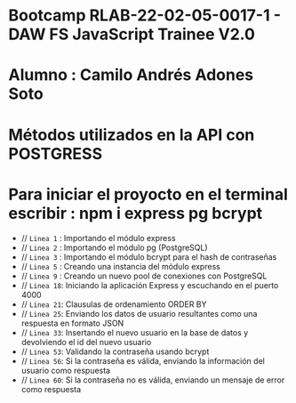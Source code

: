 
# Bootcamp RLAB-22-02-05-0017-1 - DAW FS JavaScript Trainee V2.0
# Alumno : Camilo Andrés Adones Soto
# Métodos utilizados en la API con POSTGRESS 
# Para iniciar el proyocto en el terminal escribir : npm i express pg bcrypt

- // `Linea 1` : Importando el módulo express
- // `Linea 2` : Importando el módulo pg (PostgreSQL)
- // `Linea 3` : Importando el módulo bcrypt para el hash de contraseñas
- // `Linea 5` : Creando una instancia del módulo express
- // `Linea 9` : Creando un nuevo pool de conexiones con PostgreSQL
- // `Linea 18`: Iniciando la aplicación Express y escuchando en el puerto 4000
- // `Linea 21`: Clausulas de ordenamiento ORDER BY 
- // `Linea 25`: Enviando los datos de usuario resultantes como una respuesta en formato JSON
- // `Linea 33`: Insertando el nuevo usuario en la base de datos y devolviendo el id del nuevo usuario
- // `Linea 53`: Validando la contraseña usando bcrypt
- // `Linea 56`: Si la contraseña es válida, enviando la información del usuario como respuesta
- // `Linea 60`: Si la contraseña no es válida, enviando un mensaje de error como respuesta




